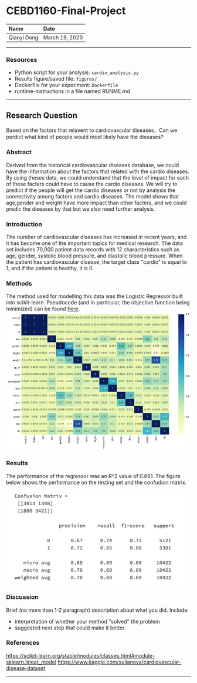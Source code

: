 # CEBD1160-Final-Project
| Name | Date |
|:-------|:---------------|
|Qiaoyi Dong | March 19, 2020|

-----

### Resources

- Python script for your analysis: `cardio_analysis.py`
- Results figure/saved file:  `figures/`
- Dockerfile for your experiment: `Dockerfile`
- runtime-instructions in a file named RUNME.md
-----

## Research Question

Based on the factors that relavent to cardiovascular diseases，Can we perdict what kind of people would most likely have the diseases?
 
### Abstract

Derived from the historical cardiovascular diseases database, we could have the information about the factors that related with the cardio diseases. By using theses data, we could understand that the level of impact for each of these facters could have to cause the cardio diseases. We will try to predict if the people will get the cardio diseases or not by analysis the connectivity among factors and cardio diseases. The model shows that age,gender and weight have more impact than other facters, and we could predic the diseases by that but we also need further analysis.

### Introduction

The number of cardiovascular diseases has increased in recent years, and it has become one of the important topics for medical research. The data set includes 70,000 patient data records with 12 characteristics such as age, gender, systolic blood pressure, and diastolic blood pressure. When the patient has cardiovascular disease, the target class "cardio" is equal to 1, and if the patient is healthy, it is 0.

### Methods

The method used for modelling this data was the Logistic Regressor built into scikit-learn. Pseudocode (and in particular, the objective function being minimized) can be found [here](https://scikit-learn.org/stable/modules/generated/sklearn.linear_model.LogisticRegression.html#sklearn.linear_model.LogisticRegression).
![matrix](./figures/matrix.png)
### Results

The performance of the regressor was an R^2 value of 0.661. The figure below shows the performance on the testing set and the confudion matrix.

![performange figure](./figures/confu_matrix.png)

### Discussion
Brief (no more than 1-2 paragraph) description about what you did. Include:

- interpretation of whether your method "solved" the problem
- suggested next step that could make it better.

### References
https://scikit-learn.org/stable/modules/classes.html#module-sklearn.linear_model
https://www.kaggle.com/sulianova/cardiovascular-disease-dataset

-------
